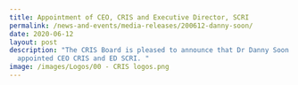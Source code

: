 ```yaml
---
title: Appointment of CEO, CRIS and Executive Director, SCRI
permalink: /news-and-events/media-releases/200612-danny-soon/
date: 2020-06-12
layout: post
description: "The CRIS Board is pleased to announce that Dr Danny Soon has been
  appointed CEO CRIS and ED SCRI. "
image: /images/Logos/00 - CRIS logos.png
---
```

